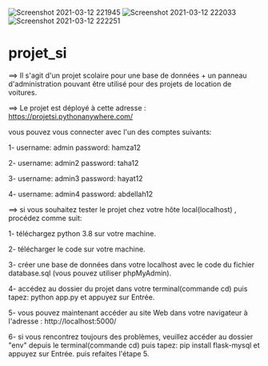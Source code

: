 ![Screenshot 2021-03-12 221945](https://user-images.githubusercontent.com/69424447/110999894-6137d180-8381-11eb-83a5-8e6b24346b78.jpg)
![Screenshot 2021-03-12 222033](https://user-images.githubusercontent.com/69424447/110999906-639a2b80-8381-11eb-8144-1b5eddaccf64.jpg)
![Screenshot 2021-03-12 222251](https://user-images.githubusercontent.com/69424447/110999990-87f60800-8381-11eb-99a9-3534a96d3156.jpg)


# projet_si

==> Il s'agit d'un projet scolaire pour une base de données + un panneau d'administration pouvant être utilisé pour des projets de location de voitures.

==> Le projet est déployé à cette adresse : https://projetsi.pythonanywhere.com/

vous pouvez vous connecter avec l'un des comptes suivants:

  1- username: admin  password: hamza12
  
  2- username: admin2  password: taha12
  
  3- username: admin3  password: hayat12
  
  4- username: admin4  password: abdellah12

==> si vous souhaitez tester le projet chez votre hôte local(localhost) , procédez comme suit:

  1- téléchargez python 3.8 sur votre machine.
  
  2- télécharger le code sur votre machine.
  
  3- créer une base de données dans votre localhost avec le code du fichier database.sql (vous pouvez utiliser phpMyAdmin).
  
  4- accédez au dossier du projet dans votre terminal(commande cd) puis tapez: python app.py et appuyez sur Entrée.
  
  5- vous pouvez maintenant accéder au site Web dans votre navigateur à l'adresse : http://localhost:5000/
  
  6- si vous rencontrez toujours des problèmes, veuillez accéder au dossier "env" depuis le terminal(commande cd) puis tapez: pip install flask-mysql et appuyez sur Entrée. puis refaites l'étape 5.
